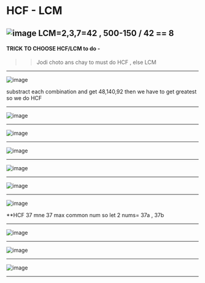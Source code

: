# HCF - LCM


![image](https://user-images.githubusercontent.com/77873383/183007752-0099aaf3-95db-4410-ac2d-484773e5ef4f.png)
LCM=2,3,7=42 , 500-150 / 42 == 8
---
#### TRICK TO CHOOSE HCF/LCM to do -
>> Jodi choto ans chay to must do HCF , else LCM

---

![image](https://user-images.githubusercontent.com/77873383/183008329-67c1e22b-3c21-41d7-a84c-4d5ac2891713.png)

substract each combination and get 48,140,92 then we have to get greatest so
we do HCF 

---

![image](https://user-images.githubusercontent.com/77873383/183009448-7fb1eb1e-a179-443b-89cc-ba98edec56c1.png)

---

![image](https://user-images.githubusercontent.com/77873383/183010600-6496ad9e-5753-45df-9306-edf421d13b13.png)

---

![image](https://user-images.githubusercontent.com/77873383/183010803-ac186f87-82d4-4023-8203-9060a79bef87.png)

---

![image](https://user-images.githubusercontent.com/77873383/183011034-c2003b8a-bc5d-4ee4-98ee-f8338ce5baba.png)


---

![image](https://user-images.githubusercontent.com/77873383/183011371-64715de3-e589-4c4c-bc2a-29347892f377.png)


---

![image](https://user-images.githubusercontent.com/77873383/183011544-b6f7a07a-e376-48fe-a2f4-b07b40506e49.png)

**HCF 37 mne 37 max common num so let 2 nums= 37a , 37b

---

![image](https://user-images.githubusercontent.com/77873383/183011965-eea83899-b41b-43cf-bab1-78f244e0659a.png)

---

![image](https://user-images.githubusercontent.com/77873383/183012243-48196267-1a5d-4aed-b3c9-fe3f10f9b7a4.png)


---

![image](https://user-images.githubusercontent.com/77873383/183012514-98d9de0a-0ce4-4679-ba02-0a40cb55c2b4.png)


---



